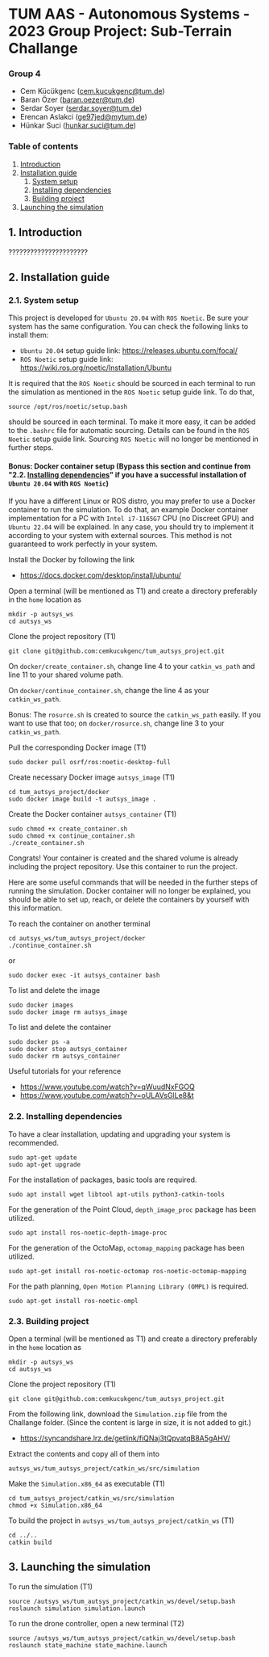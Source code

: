# TUM AAS - Autonomous Systems - 2023 Group Project: Sub-Terrain Challange

### Group 4
- Cem Kücükgenc     (cem.kucukgenc@tum.de)
- Baran Özer        (baran.oezer@tum.de)
- Serdar Soyer      (serdar.soyer@tum.de)
- Erencan Aslakci   (ge97jed@mytum.de)
- Hünkar Suci       (hunkar.suci@tum.de)

### Table of contents
1. [Introduction](#introduction)
2. [Installation guide](#installation_guide)
    1. [System setup](#system_setup)
    2. [Installing dependencies](#installing_dependencies)
    3. [Building project](#building_project)
3. [Launching the simulation](#launching_the_simulation)

## 1. Introduction <a name="introduction"></a>

??????????????????????

## 2. Installation guide <a name="installation_guide"></a>

### 2.1. System setup <a name="system_setup"></a>
This project is developed for `Ubuntu 20.04` with `ROS Noetic`. Be sure your system has the same configuration. You can check the following links to install them:

 - `Ubuntu 20.04` setup guide link: https://releases.ubuntu.com/focal/ 
 - `ROS Noetic` setup guide link: https://wiki.ros.org/noetic/Installation/Ubuntu 

 It is required that the `ROS Noetic` should be sourced in each terminal to run the simulation as mentioned in the `ROS Noetic` setup guide link. To do that,
 ```
source /opt/ros/noetic/setup.bash
 ```
should be sourced in each terminal. To make it more easy, it can be added to the `.bashrc` file for automatic sourcing. Details can be found in the `ROS Noetic` setup guide link. Sourcing `ROS Noetic` will no longer be mentioned in further steps.

#### Bonus: Docker container setup (Bypass this section and continue from "2.2. [Installing dependencies](#installing_dependencies)" if you have a successful installation of `Ubuntu 20.04` with `ROS Noetic`)

If you have a different Linux or ROS distro, you may prefer to use a Docker container to run the simulation. To do that, an example Docker container implementation for a PC with `Intel i7-1165G7` CPU (no Discreet GPU) and `Ubuntu 22.04` will be explained. In any case, you should try to implement it according to your system with external sources. This method is not guaranteed to work perfectly in your system.

Install the Docker by following the link

- https://docs.docker.com/desktop/install/ubuntu/

Open a terminal (will be mentioned as T1) and create a directory preferably in the `home` location as
```
mkdir -p autsys_ws
cd autsys_ws
```
Clone the project repository (T1)
```
git clone git@github.com:cemkucukgenc/tum_autsys_project.git
```
On `docker/create_container.sh`, change line 4 to your `catkin_ws_path` and line 11 to your shared volume path.

On `docker/continue_container.sh`, change the line 4 as your `catkin_ws_path`.

Bonus: The `rosurce.sh` is created to source the `catkin_ws_path` easily. If you want to use that too; on `docker/rosurce.sh`, change line 3 to your `catkin_ws_path`.

Pull the corresponding Docker image (T1)
```
sudo docker pull osrf/ros:noetic-desktop-full
```

Create necessary Docker image `autsys_image` (T1)
```
cd tum_autsys_project/docker
sudo docker image build -t autsys_image .
```

Create the Docker container `autsys_container` (T1)
```
sudo chmod +x create_container.sh
sudo chmod +x continue_container.sh
./create_container.sh
```

Congrats! Your container is created and the shared volume is already including the project repository. Use this container to run the project.

Here are some useful commands that will be needed in the further steps of running the simulation. Docker container will no longer be explained, you should be able to set up, reach, or delete the containers by yourself with this information.

To reach the container on another terminal
```
cd autsys_ws/tum_autsys_project/docker
./continue_container.sh
```
or
```
sudo docker exec -it autsys_container bash
```

To list and delete the image
```
sudo docker images
sudo docker image rm autsys_image
```

To list and delete the container
```
sudo docker ps -a
sudo docker stop autsys_container
sudo docker rm autsys_container
```

Useful tutorials for your reference

- https://www.youtube.com/watch?v=qWuudNxFGOQ
- https://www.youtube.com/watch?v=oULAVsGlLe8&t

### 2.2. Installing dependencies <a name="installing_dependencies"></a>

To have a clear installation, updating and upgrading your system is recommended.
```
sudo apt-get update
sudo apt-get upgrade
```

For the installation of packages, basic tools are required. 
```
sudo apt install wget libtool apt-utils python3-catkin-tools
```

For the generation of the Point Cloud, `depth_image_proc` package has been utilized. 
```
sudo apt install ros-noetic-depth-image-proc
```

For the generation of the OctoMap, `octomap_mapping` package has been utilized. 
```
sudo apt-get install ros-noetic-octomap ros-noetic-octomap-mapping
```

For the path planning, `Open Motion Planning Library (OMPL)` is required. 
```
sudo apt-get install ros-noetic-ompl
```

### 2.3. Building project <a name="building_project"></a>

Open a terminal (will be mentioned as T1) and create a directory preferably in the `home` location as
```
mkdir -p autsys_ws
cd autsys_ws
```
Clone the project repository (T1)
```
git clone git@github.com:cemkucukgenc/tum_autsys_project.git
```
From the following link, download the `Simulation.zip` file from the Challange folder. (Since the content is large in size, it is not added to git.)

- https://syncandshare.lrz.de/getlink/fiQNaj3tQpvatqB8A5gAHV/

Extract the contents and copy all of them into
```
autsys_ws/tum_autsys_project/catkin_ws/src/simulation
```
Make the `Simulation.x86_64` as executable (T1)
```
cd tum_autsys_project/catkin_ws/src/simulation
chmod +x Simulation.x86_64 
```
To build the project in `autsys_ws/tum_autsys_project/catkin_ws` (T1)
```
cd ../..
catkin build
```

## 3. Launching the simulation <a name="launching_the_simulation"></a>

To run the simulation (T1)
```
source /autsys_ws/tum_autsys_project/catkin_ws/devel/setup.bash
roslaunch simulation simulation.launch
```
To run the drone controller, open a new terminal (T2)
```
source /autsys_ws/tum_autsys_project/catkin_ws/devel/setup.bash
roslaunch state_machine state_machine.launch
```


